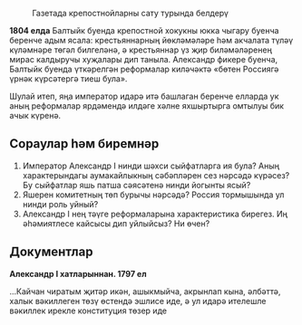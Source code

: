 <!-- page start -->
<figure><img/><figcaption>Газетада крепостнойларны сату турында белдерү</figcaption></figure>

**1804 елда** Балтыйк буенда крепостной хокукны юкка чыгару буенча беренче адым ясала: крестьяннарның йөкләмәләре һәм акчалата түләү күләмнәре төгәл билгеләнә, ә крестьяннар үз җир биләмәләренең мирас калдыручы хуҗалары дип таныла. Александр фикере буенча, Балтыйк буенда үткәрелгән реформалар киләчәктә «бөтен Россиягә үрнәк күрсәтергә тиеш була».

Шулай итеп, яңа император идарә итә башлаган беренче елларда ук аның реформалар ярдәмендә илдәге хәлне яхшыртырга омтылуы бик ачык күренә.

## Сораулар һәм биремнәр

1. Император Александр І нинди шәхси сыйфатларга ия була? Аның характерындагы аумакайлыкның сәбәпләрен сез нәрсәдә күрәсез? Бу сыйфатлар яшь патша сәясәтенә нинди йогынты ясый?
2. Яшерен комитетның төп бурычы нәрсәдә? Россия тормышында ул нинди роль уйный?
3. Александр І нең тәүге реформаларына характеристика бирегез. Иң әһәмиятлесе кайсысы дип уйлыйсыз? Ни өчен?

## Документлар

**Александр І хатларыннан. 1797 ел**

...Кайчан чиратым җитәр икән, ашыкмыйча, акрынлап кына, әлбәттә, халык вәкиллеген төзү өстендә эшлисе иде, ә ул идарә ителешле вәкиллек ирекле конституция төзер иде<!-- page end -->
